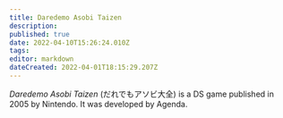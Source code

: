 ```yaml
---
title: Daredemo Asobi Taizen
description: 
published: true
date: 2022-04-10T15:26:24.010Z
tags: 
editor: markdown
dateCreated: 2022-04-01T18:15:29.207Z
---
```


_Daredemo Asobi Taizen_ (<span lang='ja'>だれでもアソビ大全</span>) is a DS game published in 2005 by Nintendo.
It was developed by Agenda.

